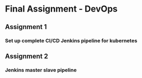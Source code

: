 # Final Assignment - DevOps

## Assignment 1

### Set up complete CI/CD Jenkins pipeline for kubernetes

## Assignment 2

### Jenkins master slave pipeline
